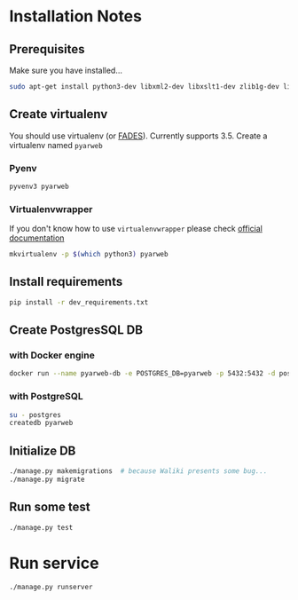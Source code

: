 # Installation Notes

## Prerequisites

Make sure you have installed...

```bash
sudo apt-get install python3-dev libxml2-dev libxslt1-dev zlib1g-dev libffi-dev openssl-dev
```

## Create virtualenv

You should use virtualenv (or [FADES](https://github.com/PyAr/fades)). Currently supports 3.5.
Create a virtualenv named `pyarweb`

### Pyenv

```bash
pyvenv3 pyarweb
```

### Virtualenvwrapper

If you don't know how to use `virtualenvwrapper` please check [official documentation](https://virtualenvwrapper.readthedocs.io/en/latest/)

```bash
mkvirtualenv -p $(which python3) pyarweb
```

## Install requirements

```bash
pip install -r dev_requirements.txt
```

## Create PostgresSQL DB

### with Docker engine

```bash
docker run --name pyarweb-db -e POSTGRES_DB=pyarweb -p 5432:5432 -d postgres
```

### with PostgreSQL

```bash
su - postgres
createdb pyarweb
```

## Initialize DB

```bash
./manage.py makemigrations  # because Waliki presents some bug...
./manage.py migrate
```

## Run some test
```bash
./manage.py test
```

# Run service

```bash
./manage.py runserver
```